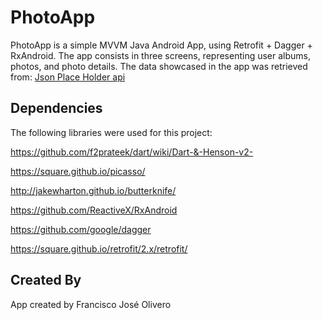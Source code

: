 # PhotoApp

PhotoApp is a simple MVVM Java Android App, using Retrofit + Dagger + RxAndroid.
The app consists in three screens, representing user albums, photos, and photo details.
The data showcased in the app was retrieved from: [Json Place Holder api](https://jsonplaceholder.typicode.com/)

## Dependencies
The following libraries were used for this project:

https://github.com/f2prateek/dart/wiki/Dart-&-Henson-v2-

https://square.github.io/picasso/

http://jakewharton.github.io/butterknife/

https://github.com/ReactiveX/RxAndroid

https://github.com/google/dagger

https://square.github.io/retrofit/2.x/retrofit/

## Created By
App created by Francisco José Olivero

